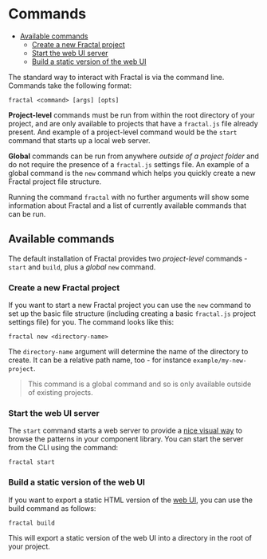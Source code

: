 # Commands

<!-- START doctoc generated TOC please keep comment here to allow auto update -->
<!-- DON'T EDIT THIS SECTION, INSTEAD RE-RUN doctoc TO UPDATE -->


- [Available commands](#available-commands)
  - [Create a new Fractal project](#create-a-new-fractal-project)
  - [Start the web UI server](#start-the-web-ui-server)
  - [Build a static version of the web UI](#build-a-static-version-of-the-web-ui)

<!-- END doctoc generated TOC please keep comment here to allow auto update -->

The standard way to interact with Fractal is via the command line. Commands take the following format:

```shell
fractal <command> [args] [opts]
```

**Project-level** commands must be run from within the root directory of your project, and are only available to projects that have a `fractal.js` file already present. And example of a project-level command would be the `start` command that starts up a local web server.

**Global** commands can be run from anywhere *outside of a project folder* and do not require the presence of a `fractal.js` settings file. An example of a global command is the `new` command which helps you quickly create a new Fractal project file structure.

Running the command `fractal` with no further arguments will show some information about Fractal and a list of currently available commands that can be run.

## Available commands

The default installation of Fractal provides two *project-level* commands - `start` and `build`, plus a *global* `new` command.

### Create a new Fractal project

If you want to start a new Fractal project you can use the `new` command to set up the basic file structure (including creating a basic `fractal.js` project settings file) for you. The command looks like this:

```shell
fractal new <directory-name>
```

The `directory-name` argument will determine the name of the directory to create. It can be a relative path name, too - for instance `example/my-new-project`.

> This command is a global command and so is only available outside of existing projects.

### Start the web UI server

The `start` command starts a web server to provide a [nice visual way](/docs/web/overview.md) to browse the patterns in your component library. You can start the server from the CLI using the command:

```shell
fractal start
```

### Build a static version of the web UI

If you want to export a static HTML version of the [web UI](/docs/web/overview.md), you can use the build command as follows:

```shell
fractal build
```

This will export a static version of the web UI into a directory in the root of your project.






